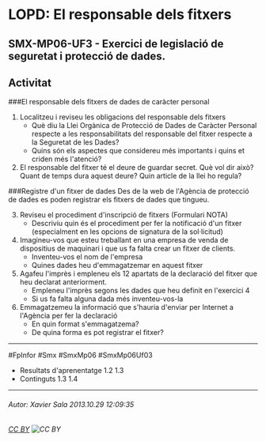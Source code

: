 # LOPD: El responsable dels fitxers
## SMX-MP06-UF3 - Exercici de legislació de seguretat i protecció de dades.
Activitat
---------------
###El responsable dels fitxers de dades de caràcter personal

1. Localitzeu i reviseu les obligacions del responsable dels fitxers
    * Què diu la Llei Orgànica de Protecció de Dades de Caràcter Personal respecte a les responsabilitats del responsable del fitxer respecte a la Seguretat de les Dades?
    * Quins són els aspectes que considereu més importants i quins et criden més l'atenció?
2. El responsable del fitxer té el deure de guardar secret. Què vol dir això? Quant de temps dura aquest deure? Quin article de la llei ho regula?

###Registre d'un fitxer de dades
Des de la web de l'Agència de protecció de dades es poden registrar els fitxers de dades que tingueu.

3. Reviseu el procediment d'inscripció de fitxers (Formulari NOTA)
    * Descriviu quin és el procediment per fer la notificació d'un fitxer (especialment en les opcions de signatura de la sol·licitud)
4. Imagineu-vos que esteu treballant en una empresa de venda de dispositius de maquinari i que us fa falta crear un fitxer de clients.
    * Inventeu-vos el nom de l'empresa
    * Quines dades heu d'emmagatzemar en aquest fitxer
5. Agafeu l'imprès i empleneu els 12 apartats de la declaració del fitxer que heu declarat anteriorment.
    * Empleneu l'imprès segons les dades que heu definit en l'exercici 4
    * Si us fa falta alguna dada més inventeu-vos-la
 6. Emmagatzemeu la informació que s'hauria d'enviar per Internet a l'Agència per fer la declaració 
    * En quin format s'emmagatzema?
    * De quina forma es pot registrar el fitxer?



---

#FpInfor #Smx #SmxMp06 #SmxMp06Uf03

* Resultats d'aprenentatge 1.2 1.3
* Continguts 1.3 1.4
---

###### Autor: Xavier Sala 2013.10.29 12:09:35
###### [CC BY](https://creativecommons.org/licenses/by/4.0/) ![CC BY](https://licensebuttons.net/l/by/3.0/80x15.png)
